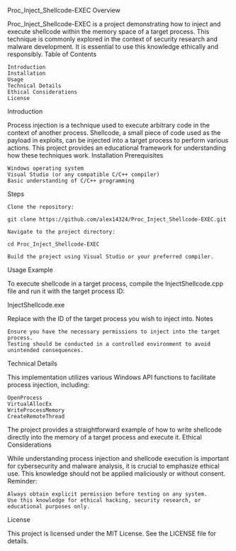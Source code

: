 Proc_Inject_Shellcode-EXEC
Overview

Proc_Inject_Shellcode-EXEC is a project demonstrating how to inject and execute shellcode within the memory space of a target process. This technique is commonly explored in the context of security research and malware development. It is essential to use this knowledge ethically and responsibly.
Table of Contents

    Introduction
    Installation
    Usage
    Technical Details
    Ethical Considerations
    License

Introduction

Process injection is a technique used to execute arbitrary code in the context of another process. Shellcode, a small piece of code used as the payload in exploits, can be injected into a target process to perform various actions. This project provides an educational framework for understanding how these techniques work.
Installation
Prerequisites

    Windows operating system
    Visual Studio (or any compatible C/C++ compiler)
    Basic understanding of C/C++ programming

Steps

    Clone the repository:

    git clone https://github.com/alex14324/Proc_Inject_Shellcode-EXEC.git

    Navigate to the project directory:

    cd Proc_Inject_Shellcode-EXEC

    Build the project using Visual Studio or your preferred compiler.

Usage
Example

To execute shellcode in a target process, compile the InjectShellcode.cpp file and run it with the target process ID:

InjectShellcode.exe <TargetProcessID>


Replace <TargetProcessID> with the ID of the target process you wish to inject into.
Notes

    Ensure you have the necessary permissions to inject into the target process.
    Testing should be conducted in a controlled environment to avoid unintended consequences.

Technical Details

This implementation utilizes various Windows API functions to facilitate process injection, including:

    OpenProcess
    VirtualAllocEx
    WriteProcessMemory
    CreateRemoteThread

The project provides a straightforward example of how to write shellcode directly into the memory of a target process and execute it.
Ethical Considerations

While understanding process injection and shellcode execution is important for cybersecurity and malware analysis, it is crucial to emphasize ethical use. This knowledge should not be applied maliciously or without consent.
Reminder:

    Always obtain explicit permission before testing on any system.
    Use this knowledge for ethical hacking, security research, or educational purposes only.

License

This project is licensed under the MIT License. See the LICENSE file for details.
